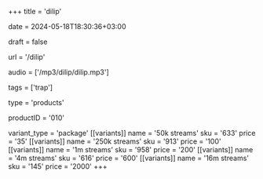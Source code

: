 +++
title = 'dilip'

date = 2024-05-18T18:30:36+03:00

draft = false

url = '/dilip'

audio = ['/mp3/dilip/dilip.mp3']

tags = ['trap']

type = 'products'

productID = '010'

variant_type = 'package'
[[variants]]
name = '50k streams'
sku = '633'
price = '35'
[[variants]]
name = '250k streams'
sku = '913'
price = '100'
[[variants]]
name = '1m streams'
sku = '958'
price = '200'
[[variants]]
name = '4m streams'
sku = '616'
price = '600'
[[variants]]
name = '16m streams'
sku = '145'
price = '2000'
+++
